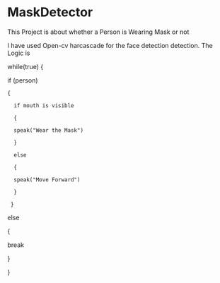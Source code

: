 # MaskDetector
This Project is about whether a Person is Wearing Mask or not

I have used Open-cv harcascade for the face detection detection. The Logic is 

while(true)
{

  if (person)
  
    {
    
      if mouth is visible
      
      {
      
      speak("Wear the Mask")
      
      }
      
      else
      
      {
      
      speak("Move Forward")
      
      }
      
     }
     
  else
  
  {
  
  break
  
  }
  
}
 


